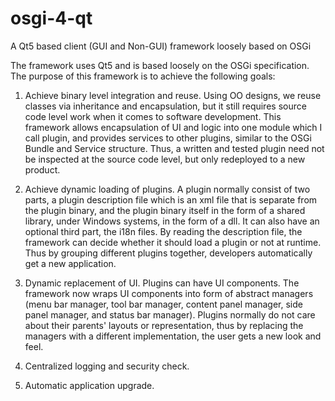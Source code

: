 osgi-4-qt
=========

A Qt5 based client (GUI and Non-GUI) framework loosely based on OSGi

The framework uses Qt5 and is based loosely on the OSGi specification. The purpose of this framework is
to achieve the following goals:

1. Achieve binary level integration and reuse. Using OO designs, we reuse classes via inheritance and encapsulation,
    but it still requires source code level work when it comes to software development. This framework allows
    encapsulation of UI and logic into one module which I call plugin, and provides services to other plugins, similar
    to the OSGi Bundle and Service structure. Thus, a written and tested plugin need not be inspected at the source
    code level, but only redeployed to a new product.
    
2. Achieve dynamic loading of plugins. A plugin normally consist of two parts, a plugin description file which is an xml
    file that is separate from the plugin binary, and the plugin binary itself in the form of a shared library, under Windows
    systems, in the form of a dll. It can also have an optional third part, the i18n files. By reading the description file,
    the framework can decide whether it should load a plugin or not at runtime. Thus by grouping different plugins
    together, developers automatically get a new application.
    
3. Dynamic replacement of UI. Plugins can have UI components. The framework now wraps UI components into
    form of abstract managers (menu bar manager, tool bar manager, content panel manager, side panel manager,
    and status bar manager). Plugins normally do not care about their parents' layouts or representation, thus by
    replacing the managers with a different implementation, the user gets a new look and feel.
    
4. Centralized logging and security check.

5. Automatic application upgrade.
